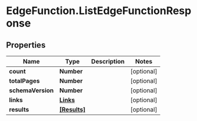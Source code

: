 # EdgeFunction.ListEdgeFunctionResponse

## Properties

Name | Type | Description | Notes
------------ | ------------- | ------------- | -------------
**count** | **Number** |  | [optional] 
**totalPages** | **Number** |  | [optional] 
**schemaVersion** | **Number** |  | [optional] 
**links** | [**Links**](Links.md) |  | [optional] 
**results** | [**[Results]**](Results.md) |  | [optional] 


